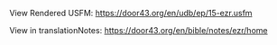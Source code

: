 View Rendered USFM: https://door43.org/en/udb/ep/15-ezr.usfm

View in translationNotes: https://door43.org/en/bible/notes/ezr/home
